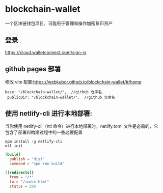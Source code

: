 # blockchain-wallet

一个区块链钱包项目，可能用于管理和操作加密货币资产



## 登录
https://cloud.walletconnect.com/sign-in


## github pages 部署

修改 vite 配置:https://webkubor.github.io/blockchain-wallet/#/home
```
base: "/blockchain-wallet/",  //github 仓库名
 publicDir: "/blockchain-wallet/",  //github 仓库名
```

## 使用 netlify-cli 进行本地部署:
当你使用 netlify-cli（ntl 命令）进行本地部署时，netlify.toml 文件是必需的，它包含了部署和构建过程中的一些必要配置

```
npm install -g netlify-cli
ntl init
```

```netlify.toml 文件
[build]
  publish = "dist"
  command = "npm run build"

[[redirects]]
  from = "/*"
  to = "/index.html"
  status = 200
```